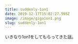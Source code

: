 ```yaml
---
title: suddenly-1on1
date: 2019-12-17T15:02:27.595Z
image: /image/giga1on1.png
slug: suddenly-1on1
---
```

いきなり1on1をしてもらってきた話。
